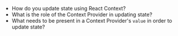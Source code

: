 * How do you update state using React Context?
* What is the role of the Context Provider in updating state?
* What needs to be present in a Context Provider's `value` in order to update state?
